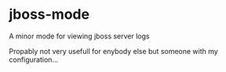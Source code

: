 jboss-mode
==========

A minor mode for viewing jboss server logs

Propably not very usefull for enybody else but someone with my configuration...

